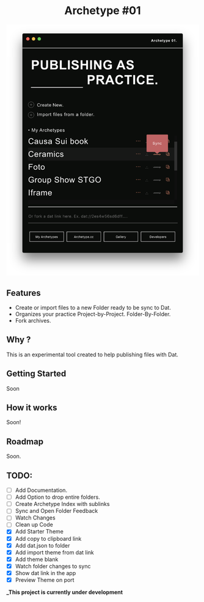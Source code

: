 <h1 align="center">Archetype #01</h1>

<p align="center">
  <img src="./imgs/archetype.png" alt="Archetype 01" >
</p>



## Features

- Create or import files to a new Folder ready to be sync to Dat.
- Organizes your practice Project-by-Project. Folder-By-Folder.
- Fork archives.


## Why ?

This is an experimental tool created to help publishing files with Dat.

## Getting Started

Soon


## How it works

Soon!

## Roadmap

Soon.


## TODO:

- [ ] Add Documentation.
- [ ] Add Option to drop entire folders.
- [ ] Create Archetype Index with sublinks
- [ ] Sync and Open Folder Feedback
- [ ] Watch Changes
- [ ] Clean up Code
- [x] Add Starter Theme
- [X] Add copy to clipboard link
- [X] Add dat.json to folder
- [X] Add import theme from dat link
- [X] Add theme blank
- [X] Watch folder changes to sync
- [X] Show dat link in the app
- [X] Preview Theme on port

**_This project is currently under development**
